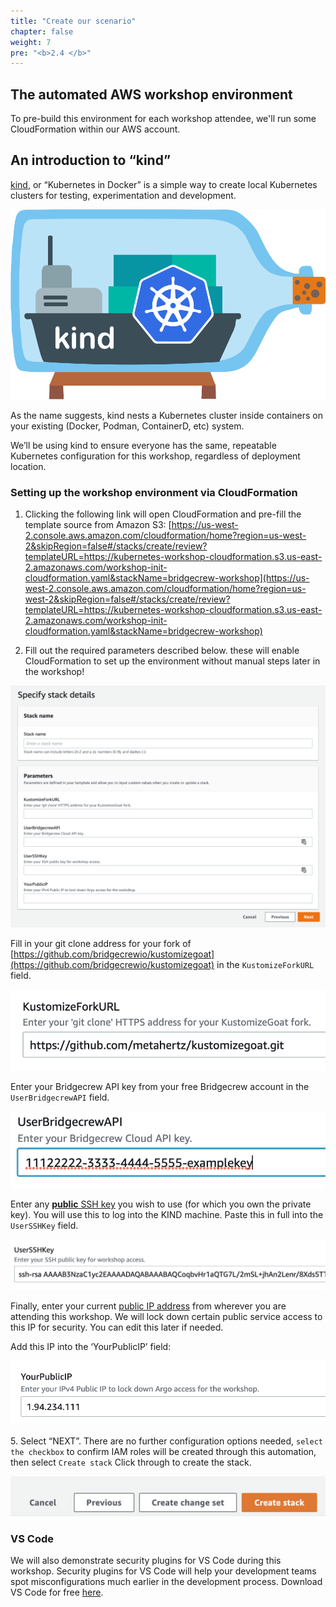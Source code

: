 ```yaml
---
title: "Create our scenario"
chapter: false
weight: 7
pre: "<b>2.4 </b>"
---
```



##  The automated AWS workshop environment

To pre-build this environment for each workshop attendee, we'll run some CloudFormation within our AWS account.

## An introduction to “kind”

[kind](https://kind.sigs.k8s.io/), or “Kubernetes in Docker” is a simple way to create local Kubernetes clusters for testing, experimentation and development.

![alt_text](images/kindLogo.png "image_tooltip")

As the name suggests, kind nests a Kubernetes cluster inside containers on your existing (Docker, Podman, ContainerD, etc) system.

We’ll be using kind to ensure everyone has the same, repeatable Kubernetes configuration for this workshop, regardless of deployment location.

### Setting up the workshop environment via CloudFormation
	
1. Clicking the following link will open CloudFormation and pre-fill the template source from Amazon S3: [https://us-west-2.console.aws.amazon.com/cloudformation/home?region=us-west-2&skipRegion=false#/stacks/create/review?templateURL=https://kubernetes-workshop-cloudformation.s3.us-east-2.amazonaws.com/workshop-init-cloudformation.yaml&stackName=bridgecrew-workshop](https://us-west-2.console.aws.amazon.com/cloudformation/home?region=us-west-2&skipRegion=false#/stacks/create/review?templateURL=https://kubernetes-workshop-cloudformation.s3.us-east-2.amazonaws.com/workshop-init-cloudformation.yaml&stackName=bridgecrew-workshop)

2. Fill out the required parameters described below. these will enable CloudFormation to set up the environment without manual steps later in the workshop!

![alt_text](images/cfStackDetailsInputPrompt.png "image_tooltip")

Fill in your git clone address for your fork of [https://github.com/bridgecrewio/kustomizegoat](https://github.com/bridgecrewio/kustomizegoat) in the `KustomizeForkURL` field. 



![alt_text](images/cfKustomizeForkUrl.png "image_tooltip")


Enter your Bridgecrew API key from your free Bridgecrew account in the `UserBridgecrewAPI` field.


![alt_text](images/cfBridgecrewAPIToken.png "image_tooltip")

Enter any [**public** SSH key](https://helpdeskgeek.com/how-to/how-to-generate-ssh-keys-on-windows-mac-and-linux/) you wish to use (for which you own the private key). You will use this to log into the KIND machine. Paste this in full into the `UserSSHKey` field.


![alt_text](images/cfUserSSHKey.png "image_tooltip")

Finally, enter your current [public IP address](http://whatismyip.com/) from wherever you are attending this workshop. We will lock down certain public service access to this IP for security. You can edit this later if needed.

Add this IP into the ‘YourPublicIP’ field: 


![alt_text](images/cfPublicIP.png "image_tooltip")

5\. Select “NEXT”. There are no further configuration options needed, `select the checkbox` to confirm IAM roles will be created through this automation, then select `Create stack` Click through to create the stack.


![alt_text](images/cfCreateStack.png "image_tooltip")


### VS Code

We will also demonstrate security plugins for VS Code during this workshop. Security plugins for VS Code will help your development teams spot misconfigurations much earlier in the development process. Download VS Code for free [here](https://code.visualstudio.com/download).

